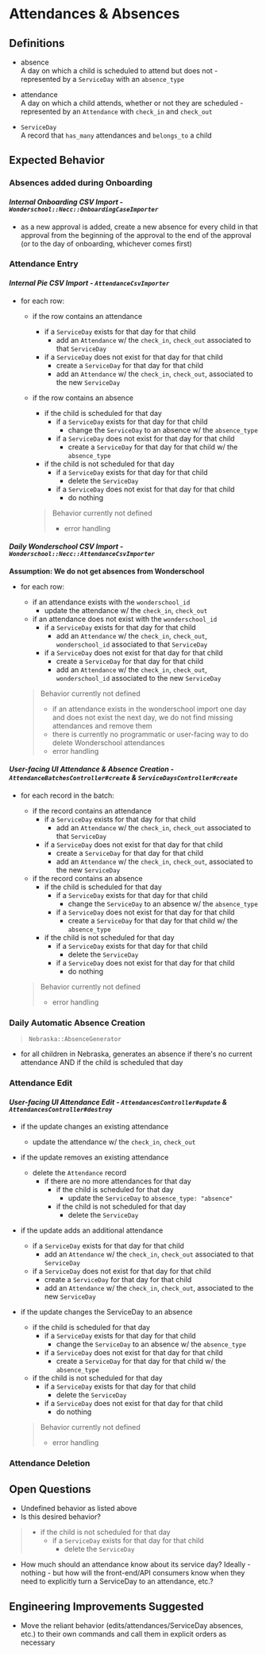 # Attendances & Absences

## Definitions

- absence  
A day on which a child is scheduled to attend but does not - represented by a `ServiceDay` with an `absence_type`

- attendance  
A day on which a child attends, whether or not they are scheduled - represented by an `Attendance` with `check_in` and `check_out`

- `ServiceDay`  
A record that `has_many` attendances and `belongs_to` a child

## Expected Behavior

### Absences added during Onboarding 

#### _Internal Onboarding CSV Import -  `Wonderschool::Necc::OnboardingCaseImporter`_

- as a new approval is added, create a new absence for every child in that approval from the beginning of the approval to the end of the approval (or to the day of onboarding, whichever comes first)

### Attendance Entry

#### _Internal Pie CSV Import - `AttendanceCsvImporter`_

- for each row:
  - if the row contains an attendance
    - if a `ServiceDay` exists for that day for that child
      - add an `Attendance` w/ the `check_in`, `check_out` associated to that `ServiceDay`
    - if a `ServiceDay` does not exist for that day for that child
      - create a `ServiceDay` for that day for that child
      - add an `Attendance` w/ the `check_in`, `check_out`, associated to the new `ServiceDay`
  - if the row contains an absence
    - if the child is scheduled for that day
      - if a `ServiceDay` exists for that day for that child
        - change the `ServiceDay` to an absence w/ the `absence_type`
      - if a `ServiceDay` does not exist for that day for that child
        - create a `ServiceDay` for that day for that child w/ the `absence_type`
    - if the child is not scheduled for that day
      - if a `ServiceDay` exists for that day for that child
        - delete the `ServiceDay`
      - if a `ServiceDay` does not exist for that day for that child
        - do nothing

    > Behavior currently not defined 
    > - error handling

#### _Daily Wonderschool CSV Import - `Wonderschool::Necc::AttendanceCsvImporter`_

**Assumption: We do not get absences from Wonderschool**

- for each row:
  - if an attendance exists with the `wonderschool_id`
    - update the attendance w/ the `check_in`, `check_out`
  - if an attendance does not exist with the `wonderschool_id`
    - if a `ServiceDay` exists for that day for that child
      - add an `Attendance` w/ the `check_in`, `check_out`, `wonderschool_id` associated to that `ServiceDay`
    - if a `ServiceDay` does not exist for that day for that child
      - create a `ServiceDay` for that day for that child
      - add an `Attendance` w/ the `check_in`, `check_out`, `wonderschool_id` associated to the new `ServiceDay`

  > Behavior currently not defined 
  > - if an attendance exists in the wonderschool import one day and does not exist the next day, we do not find missing attendances and remove them
  > - there is currently no programmatic or user-facing way to do delete Wonderschool attendances
  > - error handling

#### _User-facing UI Attendance & Absence Creation - `AttendanceBatchesController#create` & `ServiceDaysController#create`_

- for each record in the batch:
  - if the record contains an attendance
    - if a `ServiceDay` exists for that day for that child
      - add an `Attendance` w/ the `check_in`, `check_out` associated to that `ServiceDay`
    - if a `ServiceDay` does not exist for that day for that child
      - create a `ServiceDay` for that day for that child
      - add an `Attendance` w/ the `check_in`, `check_out`, associated to the new `ServiceDay`
  - if the record contains an absence
    - if the child is scheduled for that day
      - if a `ServiceDay` exists for that day for that child
        - change the `ServiceDay` to an absence w/ the `absence_type`
      - if a `ServiceDay` does not exist for that day for that child
        - create a `ServiceDay` for that day for that child w/ the `absence_type`
    - if the child is not scheduled for that day
      - if a `ServiceDay` exists for that day for that child
        - delete the `ServiceDay`
      - if a `ServiceDay` does not exist for that day for that child
        - do nothing

  > Behavior currently not defined 
  > - error handling

### Daily Automatic Absence Creation

> `Nebraska::AbsenceGenerator`

- for all children in Nebraska, generates an absence if there's no current attendance AND if the child is scheduled that day

### Attendance Edit

#### _User-facing UI Attendance Edit - `AttendancesController#update` & `AttendancesController#destroy`_

- if the update changes an existing attendance
  - update the attendance w/ the `check_in`, `check_out`
- if the update removes an existing attendance
  - delete the `Attendance` record
    - if there are no more attendances for that day
      - if the child is scheduled for that day
        - update the `ServiceDay` to `absence_type: "absence"`
      - if the child is not scheduled for that day
        - delete the `ServiceDay`
- if the update adds an additional attendance
  - if a `ServiceDay` exists for that day for that child
    - add an `Attendance` w/ the `check_in`, `check_out` associated to that `ServiceDay`
  - if a `ServiceDay` does not exist for that day for that child
    - create a `ServiceDay` for that day for that child
    - add an `Attendance` w/ the `check_in`, `check_out`, associated to the new `ServiceDay`
- if the update changes the ServiceDay to an absence
  - if the child is scheduled for that day
    - if a `ServiceDay` exists for that day for that child
      - change the `ServiceDay` to an absence w/ the `absence_type`
    - if a `ServiceDay` does not exist for that day for that child
      - create a `ServiceDay` for that day for that child w/ the `absence_type`
  - if the child is not scheduled for that day
    - if a `ServiceDay` exists for that day for that child
      - delete the `ServiceDay`
    - if a `ServiceDay` does not exist for that day for that child
      - do nothing

  > Behavior currently not defined 
  > - error handling

### Attendance Deletion

## Open Questions
- Undefined behavior as listed above
- Is this desired behavior?
> - if the child is not scheduled for that day  
>   - if a `ServiceDay` exists for that day for that child  
>     - delete the `ServiceDay`
- How much should an attendance know about its service day?  Ideally - nothing - but how will the front-end/API consumers know when they need to explicitly turn a ServiceDay to an attendance, etc.?

## Engineering Improvements Suggested

- Move the reliant behavior (edits/attendances/ServiceDay absences, etc.) to their own commands and call them in explicit orders as necessary